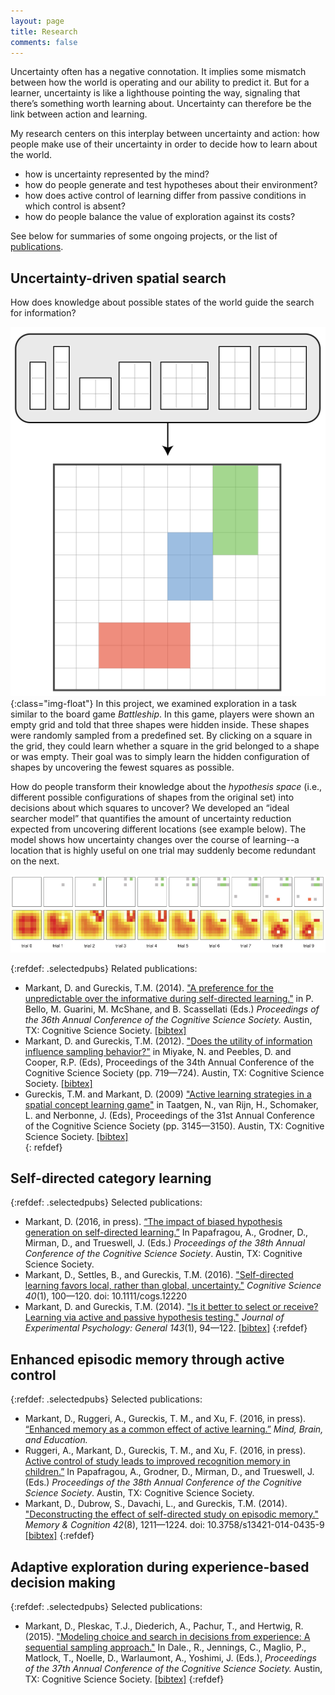 ```yaml
---
layout: page
title: Research
comments: false
---
```


Uncertainty often has a negative connotation. It implies some mismatch between how the world is operating and our ability to predict it. But for a learner, uncertainty is like a lighthouse pointing the way, signaling that there’s something worth learning about. Uncertainty can therefore be the link between action and learning.

My research centers on this interplay between uncertainty and action: how people make use of their uncertainty in order to decide how to learn about the world. 

- how is uncertainty represented by the mind?
- how do people generate and test hypotheses about their environment?
- how does active control of learning differ from passive conditions in which control is absent?
- how do people balance the value of exploration against its costs?


See below for summaries of some ongoing projects, or the list of [publications](/publications).

## Uncertainty-driven spatial search

How does knowledge about possible states of the world guide the search for information? 


![battleshiptask](/assets/battleship/gameboard.svg){:class="img-float"}
In this project, we examined exploration in a task similar to the board game *Battleship*. In this game, players were shown an empty grid and told that three shapes were hidden inside. These shapes were randomly sampled from a predefined set. By clicking on a square in the grid, they could learn whether a square in the grid belonged to a shape or was empty. Their goal was to simply learn the hidden configuration of shapes by uncovering the fewest squares as possible.

How do people transform their knowledge about the *hypothesis space* (i.e., different possible configurations of shapes from the original set) into decisions about which squares to uncover? We developed an “ideal searcher model” that quantifies the amount of uncertainty reduction expected from uncovering different locations (see example below). The model shows how uncertainty changes over the course of learning--a location that is highly useful on one trial may suddenly become redundant on the next.  

![battleshipmodel](/assets/battleship/example.svg)

{:refdef: .selectedpubs}
Related publications:

- Markant, D. and Gureckis, T.M. (2014). <a href="/assets/MarkantGureckis_CogSci2014.pdf">"A preference for the unpredictable over the informative during self-directed learning."</a> in P. Bello, M. Guarini, M. McShane, and B. Scassellati (Eds.) <i>Proceedings of the 36th Annual Conference of the Cognitive Science Society.</i> Austin, TX: Cognitive Science Society.
<a href="/assets/markant2014unpredict.bib">[bibtex]</a>
- Markant, D. and Gureckis, T.M. (2012). <a href="http://gureckislab.org/papers/MarkantGureckis.CogSci2012.battleship.pdf">"Does the utility of information influence sampling behavior?"</a> in Miyake, N. and Peebles, D. and Cooper, R.P. (Eds), Proceedings of the 34th Annual Conference of the Cognitive Science Society (pp. 719&mdash;724). Austin, TX: Cognitive Science Society.
<a href="/assets/markant2012utility.bib">[bibtex]</a>
- Gureckis, T.M. and Markant, D. (2009) <a href="http://smash.psych.nyu.edu/papers/GureckisMarkantCogSci2009.pdf">"Active learning strategies in a spatial concept learning game"</a> in Taatgen, N., van Rijn, H., Schomaker, L. and Nerbonne, J. (Eds), Proceedings of the 31st Annual Conference of the Cognitive Science Society (pp. 3145&mdash;3150). Austin, TX: Cognitive Science Society. 
<a href="/assets/gureckis2009battleship.bib">[bibtex]</a>                                    
{: refdef}

## Self-directed category learning

{:refdef: .selectedpubs}
Selected publications:

- Markant, D. (2016, in press). [“The impact of biased hypothesis generation on self-directed learning.”](/assets/Markant_CogSci2016.pdf) In Papafragou, A., Grodner, D., Mirman, D., and Trueswell, J. (Eds.) <i>Proceedings of the 38th Annual Conference of the Cognitive Science Society</i>. Austin, TX: Cognitive Science Society.
- Markant, D., Settles, B., and Gureckis, T.M. (2016). <a href="http://dx.doi.org/10.1111/cogs.12220">"Self-directed learning favors local, rather than global, uncertainty."</a> <i>Cognitive Science 40</i>(1), 100—120. doi: 10.1111/cogs.12220
- Markant, D. and Gureckis, T.M. (2014). <a href="http://dx.doi.org/10.1037/a0032108">"Is it better to select or receive? Learning via active and passive hypothesis testing."</a> <i>Journal of Experimental Psychology: General 143</i>(1), 94&mdash;122.
<a href="/assets/markant2014select.bib">[bibtex]</a>
{:refdef}

## Enhanced episodic memory through active control

{:refdef: .selectedpubs}
Selected publications:

- Markant, D., Ruggeri, A., Gureckis, T. M., and Xu, F. (2016, in press). [“Enhanced memory as a common effect of active learning.”](/assets/MarkantEtAl_MBE2016.pdf) <i>Mind, Brain, and Education.</i>
- Ruggeri, A., Markant, D., Gureckis, T. M., and Xu, F. (2016, in press). [Active control of study leads to improved recognition memory in children.”](/assets/RuggeriEtAl_CogSci2016.pdf) In Papafragou, A., Grodner, D., Mirman, D., and Trueswell, J. (Eds.) <i>Proceedings of the 38th Annual Conference of the Cognitive Science Society</i>. Austin, TX: Cognitive Science Society.
- Markant, D., Dubrow, S., Davachi, L., and Gureckis, T.M. (2014). <a href="http://link.springer.com/article/10.3758/s13421-014-0435-9">"Deconstructing the effect of self-directed study on episodic memory."</a> <i>Memory & Cognition 42</i>(8), 1211&mdash;1224. doi: 10.3758/s13421-014-0435-9
<a href="../doc/markant2014deconstructing.bib">[bibtex]</a>
{:refdef}

## Adaptive exploration during experience-based decision making

{:refdef: .selectedpubs}
Selected publications:

- Markant, D., Pleskac, T.J., Diederich, A., Pachur, T., and Hertwig, R. (2015). 
<a href="/assets/Markant_CogSci2015.pdf">"Modeling choice and search in decisions from experience: A sequential sampling approach."</a> 
In Dale., R., Jennings, C., Maglio, P., Matlock, T., Noelle, D., Warlaumont, A., Yoshimi, J. (Eds.), <i>Proceedings of the 37th Annual Conference of the Cognitive Science Society.</i> Austin, TX: Cognitive Science Society.
<a href="/assets/markant2015chase.bib">[bibtex]</a>
{:refdef}
